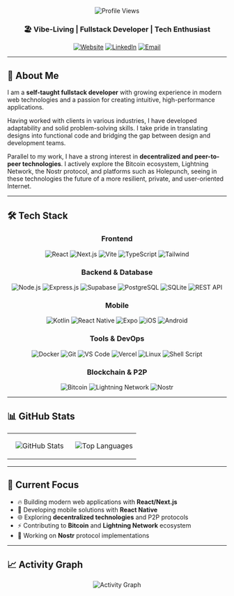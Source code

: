 <div align="center">

![Profile Views](https://komarev.com/ghpvc/?username=Okazakee&color=8B53FB&style=for-the-badge&label=Profile+Views)

### 🏖️ Vibe-Living | Fullstack Developer | Tech Enthusiast

[![Website](https://img.shields.io/badge/Website-okazakee.dev-8B53FB?style=for-the-badge&logo=vercel)](https://okazakee.dev)
[![LinkedIn](https://img.shields.io/badge/LinkedIn-Cristian%20Di%20Carlo-0077B5?style=for-the-badge&logo=linkedin)](https://linkedin.com/in/okazakee)
[![Email](https://img.shields.io/badge/Email-Contact%20Me-8B53FB?style=for-the-badge&logo=gmail)](mailto:okazakee@proton.me)

---

</div>

## 🚀 About Me

I am a **self-taught fullstack developer** with growing experience in modern web technologies and a passion for creating intuitive, high-performance applications.

Having worked with clients in various industries, I have developed adaptability and solid problem-solving skills. I take pride in translating designs into functional code and bridging the gap between design and development teams.

Parallel to my work, I have a strong interest in **decentralized and peer-to-peer technologies**. I actively explore the Bitcoin ecosystem, Lightning Network, the Nostr protocol, and platforms such as Holepunch, seeing in these technologies the future of a more resilient, private, and user-oriented Internet.

---

## 🛠️ Tech Stack

<div align="center">

### Frontend

![React](https://img.shields.io/badge/React-20232A?style=for-the-badge&logo=react&logoColor=61DAFB)
![Next.js](https://img.shields.io/badge/Next.js-000000?style=for-the-badge&logo=next.js&logoColor=white)
![Vite](https://img.shields.io/badge/Vite-646CFF?style=for-the-badge&logo=vite&logoColor=white)
![TypeScript](https://img.shields.io/badge/TypeScript-007ACC?style=for-the-badge&logo=typescript&logoColor=white)
![Tailwind](https://img.shields.io/badge/Tailwind-38B2AC?style=for-the-badge&logo=tailwind-css&logoColor=white)

### Backend & Database

![Node.js](https://img.shields.io/badge/Node.js-43853D?style=for-the-badge&logo=node.js&logoColor=white)
![Express.js](https://img.shields.io/badge/Express.js-404D59?style=for-the-badge&logo=express&logoColor=express)
![Supabase](https://img.shields.io/badge/Supabase-3ECF8E?style=for-the-badge&logo=supabase&logoColor=white)
![PostgreSQL](https://img.shields.io/badge/PostgreSQL-316192?style=for-the-badge&logo=postgresql&logoColor=white)
![SQLite](https://img.shields.io/badge/SQLite-07405E?style=for-the-badge&logo=sqlite&logoColor=white)
![REST API](https://img.shields.io/badge/REST_API-02569B?style=for-the-badge&logo=rest&logoColor=white)

### Mobile

![Kotlin](https://img.shields.io/badge/Kotlin-15141A?style=for-the-badge&logo=kotlin&logoColor=c811e2)
![React Native](https://img.shields.io/badge/React_Native-20232A?style=for-the-badge&logo=react&logoColor=61DAFB)
![Expo](https://img.shields.io/badge/Expo-000020?style=for-the-badge&logo=expo&logoColor=white)
![iOS](https://img.shields.io/badge/iOS-000000?style=for-the-badge&logo=ios&logoColor=white)
![Android](https://img.shields.io/badge/Android-3DDC84?style=for-the-badge&logo=android&logoColor=white)

### Tools & DevOps

![Docker](https://img.shields.io/badge/Docker-2496ED?style=for-the-badge&logo=docker&logoColor=white)
![Git](https://img.shields.io/badge/Git-F05032?style=for-the-badge&logo=git&logoColor=white)
![VS Code](https://img.shields.io/badge/VS_Code-007ACC?style=for-the-badge&logo=visual-studio-code&logoColor=white)
![Vercel](https://img.shields.io/badge/Vercel-000000?style=for-the-badge&logo=vercel&logoColor=white)
![Linux](https://img.shields.io/badge/Linux-FCC624?style=for-the-badge&logo=linux&logoColor=black)
![Shell Script](https://img.shields.io/badge/Shell_Script-121011?style=for-the-badge&logo=gnu-bash&logoColor=white)

### Blockchain & P2P

![Bitcoin](https://img.shields.io/badge/Bitcoin-F7931A?style=for-the-badge&logo=bitcoin&logoColor=white)
![Lightning Network](https://img.shields.io/badge/Lightning_Network-FFD700?style=for-the-badge&logo=lightning&logoColor=black)
![Nostr](https://img.shields.io/badge/Nostr-8B53FB?style=for-the-badge&logo=nostr&logoColor=white)

</div>

---

## 📊 GitHub Stats

<div align="center">

<table align="center">
<tr>
<td align="center" width="50%">

![GitHub Stats](https://github-readme-stats.vercel.app/api?username=Okazakee&show_icons=true&theme=dark&hide_border=true)

</td>
<td align="center" width="50%">

![Top Languages](https://github-readme-stats.vercel.app/api/top-langs/?username=Okazakee&layout=compact&theme=dark&hide_border=true)

</td>
</tr>
</table>

</div>

---

## 🎯 Current Focus

- 🔥 Building modern web applications with **React/Next.js**
- 📱 Developing mobile solutions with **React Native**
- 🌐 Exploring **decentralized technologies** and P2P protocols
- ⚡ Contributing to **Bitcoin** and **Lightning Network** ecosystem
- 🚀 Working on **Nostr** protocol implementations

---

## 📈 Activity Graph

<div align="center">

![Activity Graph](https://github-readme-activity-graph.vercel.app/graph?username=Okazakee&theme=github-dark&hide_border=true)

</div>
